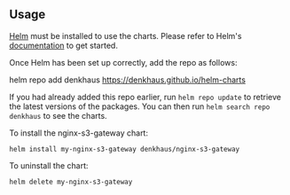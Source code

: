 <!-- SPDX-FileCopyrightText: 2024 Zentrum für Digitale Souveränität der Öffentlichen Verwaltung (ZenDiS) GmbH SPDX-License-Identifier: Apache-2.0 -->

## Usage

[Helm](https://helm.sh) must be installed to use the charts. Please refer to
Helm's [documentation](https://helm.sh/docs) to get started.

Once Helm has been set up correctly, add the repo as follows:

helm repo add denkhaus https://denkhaus.github.io/helm-charts

If you had already added this repo earlier, run `helm repo update` to retrieve
the latest versions of the packages. You can then run `helm search repo
denkhaus` to see the charts.

To install the nginx-s3-gateway chart:

    helm install my-nginx-s3-gateway denkhaus/nginx-s3-gateway

To uninstall the chart:

    helm delete my-nginx-s3-gateway
